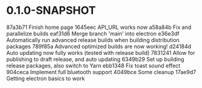 #  0.1.0-SNAPSHOT

87a3b71 Finish home page
1645eec API_URL works now
a58a84b Fix and parallelize builds
eaf31d6 Merge branch 'main' into electron
e36e3df Automatically run advanced release builds when building distribution packages
789f85a Advanced optimized builds are now working!
d24184d Auto updating now fully works (tested with release build)
7831241 Allow for publishing to draft release, and auto updating
6349b29 Set up building release packages, also switch to Yarn
ebb1348 Fix toast sound effect
904ceca Implement full bluetooth support
4049bce Some cleanup
17ae9d7 Getting electron basics to work

